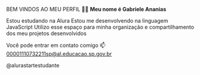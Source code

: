 BEM VINDOS AO MEU PERFIL 🖤🖤
**Meu nome é Gabriele Ananias**

Estou estudando na Alura
Estou me desenvolvendo na linguagem JavaScript
Utilizo esse espaço para minha organização e compartilhamento dos meu projetos desenvolvidos

Você pode entrar em contato comigo 📫
00001110732211sp@al.educacao.sp.gov.br

@alurastartestudante
